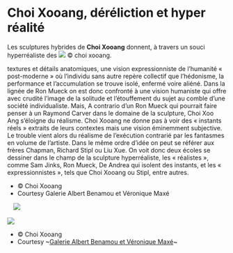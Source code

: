# 
# Choi Xooang, déréliction et hyper réalité
Les sculptures hybrides de **Choi Xooang** donnent, à travers un souci hyperréaliste des
![](choi-xooang/choi-xooang-sculpture-hyperrealisme-hybrid-sculpture-art-contemporain-coree.772-200x300.jpg)
© choi xooang.
 
textures et détails anatomiques, une vision expressionniste de l’humanité « post-moderne » où l’individu sans autre repère collectif que l’hédonisme, la performance et l’accumulation se trouve isolé, enfermé voire aliéné. Dans la lignée de Ron Mueck on est donc confronté à une vision humaniste qui offre avec crudité l’image de la solitude et l’étouffement du sujet au comble d’une société individualiste. Mais, A contrario d’un Ron Mueck qui pourrait faire penser à un Raymond Carver dans le domaine de la sculpture, Choi Xoo Ang s’éloigne du réalisme. Choi Xooang ne donne pas à voir des « instants réels » extraits de leurs contextes mais une vision éminemment subjective. Le trouble vient alors du réalisme de l’exécution contrarié par les fantasmes en volume de l’artiste. Dans le même ordre d’idée on peut se référer aux frères Chapman, Richard Stipl ou Liu Xue. On voit donc deux écoles se dessiner dans le champ de la sculpture hyperréaliste, les « réalistes », comme Sam Jinks, Ron Mueck, De Andrea qui isolent des instants, et les « expressionnistes », tels que Choi Xooang ou Stipl, entre autres.

* © Choi Xooang
* Courtesy Galerie Albert Benamou et Véronique Maxé

⠀
![](choi-xooang/choi-xooang-sculpture-hyperrealisme-hybrid-sculpture-art-contemporain-coree.774.jpg)

![](choi-xooang/choi-xooang-sculpture-hyperrealisme-hybrid-sculpture-art-contemporain-coree.767-683x1024.jpg)

* © Choi Xooang
* Courtesy ~[Galerie Albert Benamou et Véronique Maxé](http://www.galeriebenamou.com/artiste/choi-xooang/)~

